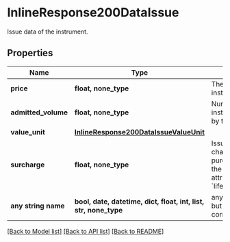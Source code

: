# InlineResponse200DataIssue

Issue data of the instrument.

## Properties
Name | Type | Description | Notes
------------ | ------------- | ------------- | -------------
**price** | **float, none_type** | The price at which the instrument was issued. | [optional] 
**admitted_volume** | **float, none_type** | Number of pieces of the instrument admitted to trading by the regulating authority. | [optional] 
**value_unit** | [**InlineResponse200DataIssueValueUnit**](InlineResponse200DataIssueValueUnit.md) |  | [optional] 
**surcharge** | **float, none_type** | Issue surcharge. An additional charge paid to the issuer when purchasing the product during the subscription period (see attribute &#x60;lifeCycle.subscriptionPeriod&#x60;). | [optional] 
**any string name** | **bool, date, datetime, dict, float, int, list, str, none_type** | any string name can be used but the value must be the correct type | [optional]

[[Back to Model list]](../README.md#documentation-for-models) [[Back to API list]](../README.md#documentation-for-api-endpoints) [[Back to README]](../README.md)


